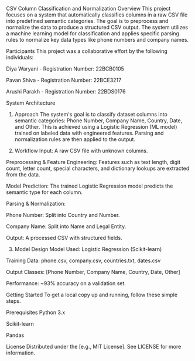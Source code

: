 CSV Column Classification and Normalization
Overview
This project focuses on a system that automatically classifies columns in a raw CSV file into predefined semantic categories. The goal is to preprocess and normalize the data to produce a structured CSV output. The system utilizes a machine learning model for classification and applies specific parsing rules to normalize key data types like phone numbers and company names.

Participants
This project was a collaborative effort by the following individuals:

Diya Waryani - Registration Number: 22BCB0105

Pavan Shiva - Registration Number: 22BCE3217

Arushi Parakh - Registration Number: 22BDS0176

System Architecture
1. Approach
The system's goal is to classify dataset columns into semantic categories: Phone Number, Company Name, Country, Date, and Other. This is achieved using a Logistic Regression (ML model) trained on labeled data with engineered features. Parsing and normalization rules are then applied to the output.

2. Workflow
Input: A raw CSV file with unknown columns.

Preprocessing & Feature Engineering: Features such as text length, digit count, letter count, special characters, and dictionary lookups are extracted from the data.

Model Prediction: The trained Logistic Regression model predicts the semantic type for each column.

Parsing & Normalization:

Phone Number: Split into Country and Number.

Company Name: Split into Name and Legal Entity.

Output: A processed CSV with structured fields.

3. Model Design
Model Used: Logistic Regression (Scikit-learn)

Training Data: phone.csv, company.csv, countries.txt, dates.csv

Output Classes: [Phone Number, Company Name, Country, Date, Other]

Performance: ~93% accuracy on a validation set.

Getting Started
To get a local copy up and running, follow these simple steps.

Prerequisites
Python 3.x

Scikit-learn

Pandas



License
Distributed under the [e.g., MIT License]. See LICENSE for more information.
